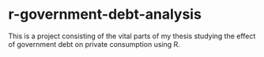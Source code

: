 # r-government-debt-analysis
This is a project consisting of the vital parts of my thesis studying the effect of government debt on private consumption using R.
